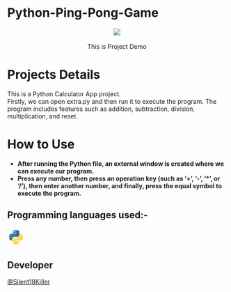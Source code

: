 # Python-Ping-Pong-Game

<p align="center">
  <img src="https://github.com/Silent18Killer/Python-Ping-Pong-Game/assets/139036518/ca3da381-e591-4c70-a2cd-234029155ed7"/>
</p>
<p align="center">This is Project Demo</p>


# Projects Details

This is a Python Calculator App project. <br>
Firstly, we can open extra.py and then run it to execute the program. The program includes features such as addition, subtraction, division, multiplication, and reset.

# How to Use

- **After running the Python file, an external window is created where we can execute our program.** <br>
- **Press any number, then press an operation key (such as ‘+’, ‘-’, ‘*’, or ‘/’), then enter another number, and finally, press the equal symbol to execute the program.**


## Programming languages used:-
<p align="left">
<a href="https://www.python.org" target="_blank" rel="noreferrer"> <img src="https://raw.githubusercontent.com/devicons/devicon/master/icons/python/python-original.svg" alt="python" width="40" height="40"/> </a> 
</p>

## Developer
   [@Silent18Killer](https://github.com/Silent18Killer)
